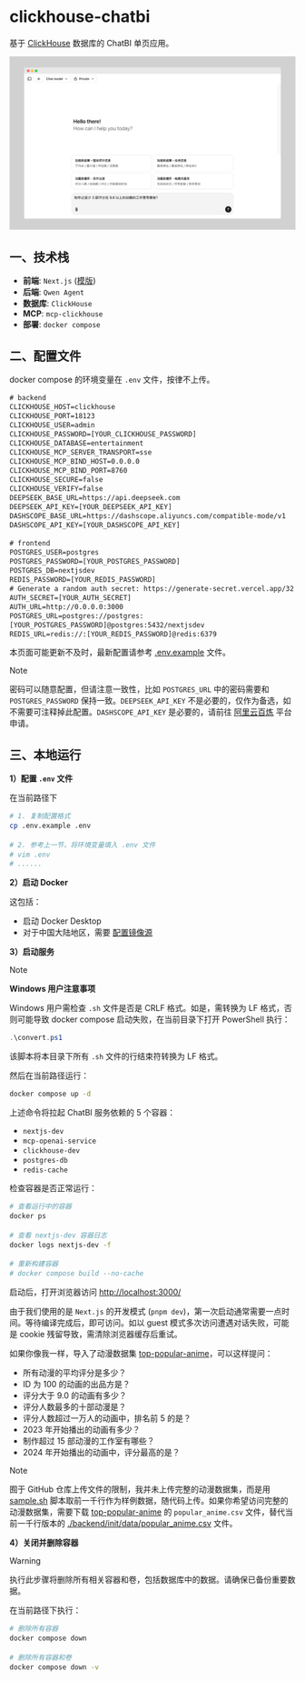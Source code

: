# clickhouse-chatbi

基于 [ClickHouse](https://github.com/ClickHouse/ClickHouse) 数据库的 ChatBI 单页应用。

![frontend-image](./img/webui-img.png)

## 一、技术栈

- **前端**: `Next.js` ([模版](https://vercel.com/templates/ai/nextjs-ai-chatbot))
- **后端**: `Qwen Agent`
- **数据库**: `ClickHouse`
- **MCP**: `mcp-clickhouse`
- **部署**: `docker compose`

## 二、配置文件

docker compose 的环境变量在 `.env` 文件，按律不上传。 

```env
# backend
CLICKHOUSE_HOST=clickhouse
CLICKHOUSE_PORT=18123
CLICKHOUSE_USER=admin
CLICKHOUSE_PASSWORD=[YOUR_CLICKHOUSE_PASSWORD]
CLICKHOUSE_DATABASE=entertainment
CLICKHOUSE_MCP_SERVER_TRANSPORT=sse
CLICKHOUSE_MCP_BIND_HOST=0.0.0.0
CLICKHOUSE_MCP_BIND_PORT=8760
CLICKHOUSE_SECURE=false
CLICKHOUSE_VERIFY=false
DEEPSEEK_BASE_URL=https://api.deepseek.com
DEEPSEEK_API_KEY=[YOUR_DEEPSEEK_API_KEY]
DASHSCOPE_BASE_URL=https://dashscope.aliyuncs.com/compatible-mode/v1
DASHSCOPE_API_KEY=[YOUR_DASHSCOPE_API_KEY]

# frontend
POSTGRES_USER=postgres
POSTGRES_PASSWORD=[YOUR_POSTGRES_PASSWORD]
POSTGRES_DB=nextjsdev
REDIS_PASSWORD=[YOUR_REDIS_PASSWORD]
# Generate a random auth secret: https://generate-secret.vercel.app/32
AUTH_SECRET=[YOUR_AUTH_SECRET]
AUTH_URL=http://0.0.0.0:3000
POSTGRES_URL=postgres://postgres:[YOUR_POSTGRES_PASSWORD]@postgres:5432/nextjsdev
REDIS_URL=redis://:[YOUR_REDIS_PASSWORD]@redis:6379
```

本页面可能更新不及时，最新配置请参考 [.env.example](./.env.example) 文件。

> [!NOTE]
> 密码可以随意配置，但请注意一致性，比如 `POSTGRES_URL` 中的密码需要和 `POSTGRES_PASSWORD` 保持一致。`DEEPSEEK_API_KEY` 不是必要的，仅作为备选，如不需要可注释掉此配置。`DASHSCOPE_API_KEY` 是必要的，请前往 [阿里云百炼](https://www.aliyun.com/product/bailian) 平台申请。

## 三、本地运行

**1）配置 `.env` 文件**

在当前路径下

```bash
# 1. 复制配置格式
cp .env.example .env

# 2. 参考上一节，将环境变量填入 .env 文件
# vim .env
# ......
```

**2）启动 Docker**

这包括：

- 启动 Docker Desktop
- 对于中国大陆地区，需要 [配置镜像源](https://luochang212.github.io/posts/chat_to_clickhouse/#1-%E9%85%8D%E7%BD%AE-docker-%E9%95%9C%E5%83%8F%E6%BA%90)

**3）启动服务**

> [!NOTE]
> 
> **Windows 用户注意事项**
> 
> Windows 用户需检查 `.sh` 文件是否是 CRLF 格式。如是，需转换为 LF 格式，否则可能导致 docker compose 启动失败，在当前目录下打开 PowerShell 执行：
> 
> ```powershell
> .\convert.ps1
> ```
> 
> 该脚本将本目录下所有 `.sh` 文件的行结束符转换为 LF 格式。

然后在当前路径运行：

```bash
docker compose up -d
```

上述命令将拉起 ChatBI 服务依赖的 5 个容器：

- `nextjs-dev`
- `mcp-openai-service`
- `clickhouse-dev`
- `postgres-db`
- `redis-cache`

检查容器是否正常运行：

```bash
# 查看运行中的容器
docker ps

# 查看 nextjs-dev 容器日志
docker logs nextjs-dev -f

# 重新构建容器
# docker compose build --no-cache
```

启动后，打开浏览器访问 [http://localhost:3000/](http://localhost:3000/)

由于我们使用的是 `Next.js` 的开发模式 (`pnpm dev`)，第一次启动通常需要一点时间。等待编译完成后，即可访问。如以 guest 模式多次访问遭遇对话失败，可能是 cookie 残留导致，需清除浏览器缓存后重试。

如果你像我一样，导入了动漫数据集 [top-popular-anime](https://www.kaggle.com/datasets/tanishksharma9905/top-popular-anime)，可以这样提问：

- 所有动漫的平均评分是多少？
- ID 为 100 的动画的出品方是？
- 评分大于 9.0 的动画有多少？
- 评分人数最多的十部动漫是？
- 评分人数超过一万人的动画中，排名前 5 的是？
- 2023 年开始播出的动画有多少？
- 制作超过 15 部动漫的工作室有哪些？
- 2024 年开始播出的动画中，评分最高的是？

> [!NOTE]
> 囿于 GitHub 仓库上传文件的限制，我并未上传完整的动漫数据集，而是用 [sample.sh](./backend/init/data/sample.sh) 脚本取前一千行作为样例数据，随代码上传。如果你希望访问完整的动漫数据集，需要下载 [top-popular-anime](https://www.kaggle.com/datasets/tanishksharma9905/top-popular-anime) 的 `popular_anime.csv` 文件，替代当前一千行版本的 [./backend/init/data/popular_anime.csv](./backend/init/data/popular_anime.csv) 文件。

**4）关闭并删除容器**

> [!WARNING]
> 执行此步骤将删除所有相关容器和卷，包括数据库中的数据。请确保已备份重要数据。

在当前路径下执行：

```bash
# 删除所有容器
docker compose down

# 删除所有容器和卷
docker compose down -v
```

